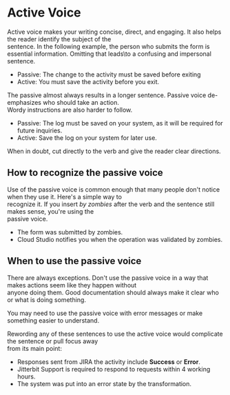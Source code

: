 ﻿# Active Voice
Active voice makes your writing concise, direct, and engaging. It also helps the reader identify the subject of the  
sentence. In the following example, the person who submits the form is essential information. Omitting that leads\to
a confusing and impersonal sentence.

- Passive: The change to the activity must be saved before exiting
- Active: You must save the activity before you exit.

The passive almost always results in a longer sentence. Passive voice de-emphasizes who should take an action.  
Wordy instructions are also harder to follow.

- Passive: The log must be saved on your system, as it will be required for future inquiries.
- Active: Save the log on your system for later use.

When in doubt, cut directly to the verb and give the reader clear directions.

##  How to recognize the passive voice
Use of the passive voice is common enough that many people don't notice when they use it. Here's a simple way to  
recognize it. If you insert *by zombies* after the verb and the sentence still makes sense, you're using the  
passive voice.

- The form was submitted by zombies.
- Cloud Studio notifies you when the operation was validated by zombies.

##  When to use the passive voice
There are always exceptions. Don't use the passive voice in a way that makes actions seem like they happen without  
anyone doing them. Good documentation should always make it clear who or what is doing something.

You may need to use the passive voice with error messages or make something easier to understand.

Rewording any of these sentences to use the active voice would complicate the sentence or pull focus away  
from its main point:
- Responses sent from JIRA the activity include **Success** or **Error**.
- Jitterbit Support is required to respond to requests within 4 working hours.
- The system was put into an error state by the transformation.